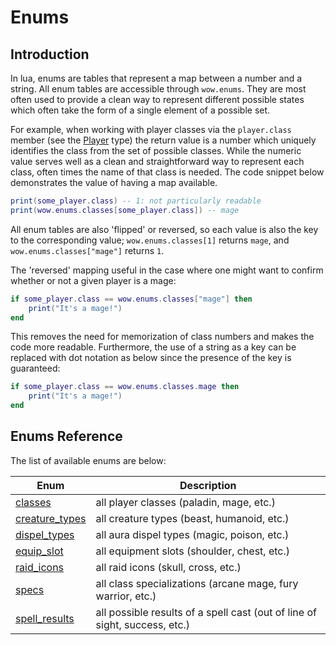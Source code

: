 # Enums

## Introduction

In lua, enums are tables that represent a map between a number and a string. All enum tables are accessible through `wow.enums`. They are most often used to provide a clean way to represent different possible states which often take the form of a single element of a possible set.

For example, when working with player classes via the `player.class` member (see the [Player](../types/player.md) type) the return value is a number which uniquely identifies the class from the set of possible classes. While the numeric value serves well as a clean and straightforward way to represent each class, often times the name of that class is needed. The code snippet below demonstrates the value of having a map available.

```lua
print(some_player.class) -- 1: not particularly readable
print(wow.enums.classes[some_player.class]) -- mage
```

All enum tables are also 'flipped' or reversed, so each value is also the key to the corresponding value; `wow.enums.classes[1]` returns `mage`, and `wow.enums.classes["mage"]` returns `1`.

The 'reversed' mapping useful in the case where one might want to confirm whether or not a given player is a mage:

```lua
if some_player.class == wow.enums.classes["mage"] then
    print("It's a mage!")
end
```

This removes the need for memorization of class numbers and makes the code more readable. Furthermore, the use of a string as a key can be replaced with dot notation as below since the presence of the key is guaranteed:

```lua
if some_player.class == wow.enums.classes.mage then
    print("It's a mage!")
end
```

## Enums Reference

The list of available enums are below:

| Enum                             | Description                                                                |
| -------------------------------- | -------------------------------------------------------------------------- |
| [classes](classes)               | all player classes (paladin, mage, etc.)                                   |
| [creature_types](creature_types) | all creature types (beast, humanoid, etc.)                                 |
| [dispel_types](dispel_types)     | all aura dispel types (magic, poison, etc.)                                |
| [equip_slot](equip_slot)         | all equipment slots (shoulder, chest, etc.)                                |
| [raid_icons](raid_icons)         | all raid icons (skull, cross, etc.)                                        |
| [specs](specs)                   | all class specializations (arcane mage, fury warrior, etc.)                |
| [spell_results](spell_results)   | all possible results of a spell cast (out of line of sight, success, etc.) |
